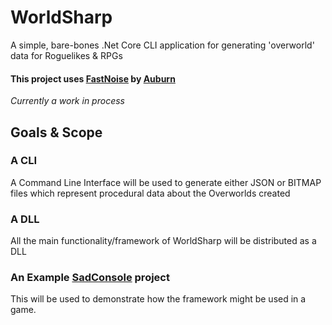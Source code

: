 # WorldSharp
 A simple, bare-bones .Net Core CLI application for generating 'overworld' data for Roguelikes & RPGs
 
#### This project uses [FastNoise](https://github.com/Auburn/FastNoise) by [Auburn](https://github.com/Auburn)

 *Currently a work in process*

## Goals & Scope

### **A CLI**

A Command Line Interface will be used to generate either JSON or BITMAP files which represent procedural data about the Overworlds created

### **A DLL**

All the main functionality/framework of WorldSharp will be distributed as a DLL


### **An Example [SadConsole](https://sadconsole.com/) project**

This will be used to demonstrate how the framework might be used in a game.
